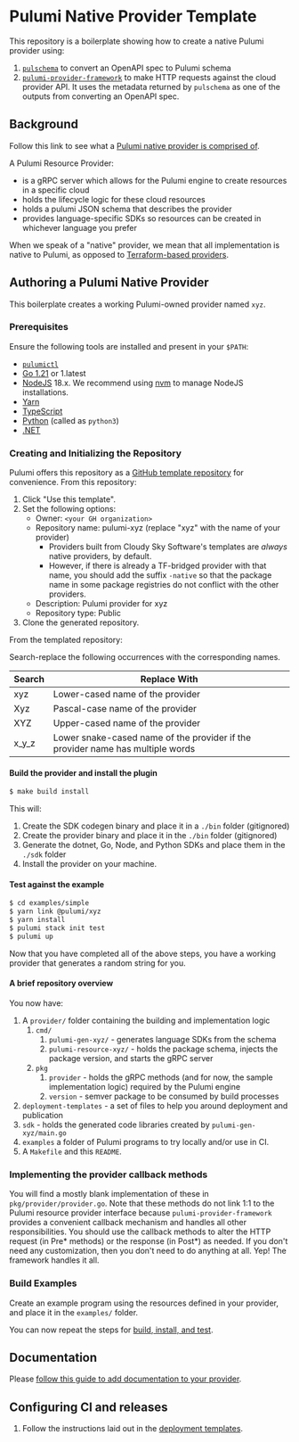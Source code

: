 # Pulumi Native Provider Template

This repository is a boilerplate showing how to create a native Pulumi provider using:

1. [`pulschema`](https://github.com/cloudy-sky-software/pulschema) to convert an OpenAPI spec to Pulumi schema
2. [`pulumi-provider-framework`](https://github.com/cloudy-sky-software/pulumi-provider-framework) to make HTTP requests against the cloud provider API. It uses the metadata returned by `pulschema` as one of the outputs from
   converting an OpenAPI spec.

## Background

Follow this link to see what a [Pulumi native provider is comprised of](https://github.com/cloudy-sky-software/cloud-provider-api-conformance/blob/main/pulumi.md).

A Pulumi Resource Provider:

- is a gRPC server which allows for the Pulumi engine to create resources in a specific cloud
- holds the lifecycle logic for these cloud resources
- holds a pulumi JSON schema that describes the provider
- provides language-specific SDKs so resources can be created in whichever language you prefer

When we speak of a "native" provider, we mean that all implementation is native to Pulumi, as opposed
to [Terraform-based providers](https://github.com/pulumi/pulumi-tf-provider-boilerplate).

## Authoring a Pulumi Native Provider

This boilerplate creates a working Pulumi-owned provider named `xyz`.

### Prerequisites

Ensure the following tools are installed and present in your `$PATH`:

- [`pulumictl`](https://github.com/pulumi/pulumictl#installation)
- [Go 1.21](https://golang.org/dl/) or 1.latest
- [NodeJS](https://nodejs.org/en/) 18.x. We recommend using [nvm](https://github.com/nvm-sh/nvm) to manage NodeJS installations.
- [Yarn](https://yarnpkg.com/)
- [TypeScript](https://www.typescriptlang.org/)
- [Python](https://www.python.org/downloads/) (called as `python3`)
- [.NET](https://dotnet.microsoft.com/download)

### Creating and Initializing the Repository

Pulumi offers this repository as a [GitHub template repository](https://docs.github.com/en/repositories/creating-and-managing-repositories/creating-a-repository-from-a-template) for convenience. From this repository:

1. Click "Use this template".
1. Set the following options:
   - Owner: `<your GH organization>`
   - Repository name: pulumi-xyz (replace "xyz" with the name of your provider)
     - Providers built from Cloudy Sky Software's templates are _always_ native providers, by default.
     - However, if there is already a TF-bridged provider with that name, you should add the suffix `-native` so that the package name in some package registries do not conflict with the other providers.
   - Description: Pulumi provider for xyz
   - Repository type: Public
1. Clone the generated repository.

From the templated repository:

Search-replace the following occurrences with the corresponding names.

| Search | Replace With                                                                   |
| ------ | ------------------------------------------------------------------------------ |
| xyz    | Lower-cased name of the provider                                               |
| Xyz    | Pascal-case name of the provider                                               |
| XYZ    | Upper-cased name of the provider                                               |
| x_y_z  | Lower snake-cased name of the provider if the provider name has multiple words |

#### Build the provider and install the plugin

```bash
$ make build install
```

This will:

1. Create the SDK codegen binary and place it in a `./bin` folder (gitignored)
2. Create the provider binary and place it in the `./bin` folder (gitignored)
3. Generate the dotnet, Go, Node, and Python SDKs and place them in the `./sdk` folder
4. Install the provider on your machine.

#### Test against the example

```bash
$ cd examples/simple
$ yarn link @pulumi/xyz
$ yarn install
$ pulumi stack init test
$ pulumi up
```

Now that you have completed all of the above steps, you have a working provider that generates a random string for you.

#### A brief repository overview

You now have:

1. A `provider/` folder containing the building and implementation logic
   1. `cmd/`
      1. `pulumi-gen-xyz/` - generates language SDKs from the schema
      2. `pulumi-resource-xyz/` - holds the package schema, injects the package version, and starts the gRPC server
   2. `pkg`
      1. `provider` - holds the gRPC methods (and for now, the sample implementation logic) required by the Pulumi engine
      2. `version` - semver package to be consumed by build processes
2. `deployment-templates` - a set of files to help you around deployment and publication
3. `sdk` - holds the generated code libraries created by `pulumi-gen-xyz/main.go`
4. `examples` a folder of Pulumi programs to try locally and/or use in CI.
5. A `Makefile` and this `README`.

### Implementing the provider callback methods

You will find a mostly blank implementation of these in `pkg/provider/provider.go`.
Note that these methods do not link 1:1 to the Pulumi resource provider interface
because `pulumi-provider-framework` provides a convenient callback mechanism
and handles all other responsibilities. You should use the callback methods
to alter the HTTP request (in Pre* methods) or the response (in Post*) as
needed. If you don't need any customization, then you don't need to do
anything at all. Yep! The framework handles it all.

### Build Examples

Create an example program using the resources defined in your provider, and place it in the `examples/` folder.

You can now repeat the steps for [build, install, and test](#test-against-the-example).

## Documentation

Please [follow this guide to add documentation to your provider](https://www.pulumi.com/docs/guides/pulumi-packages/how-to-author/#write-documentation).

## Configuring CI and releases

1. Follow the instructions laid out in the [deployment templates](./deployment-templates/README-DEPLOYMENT.md).
